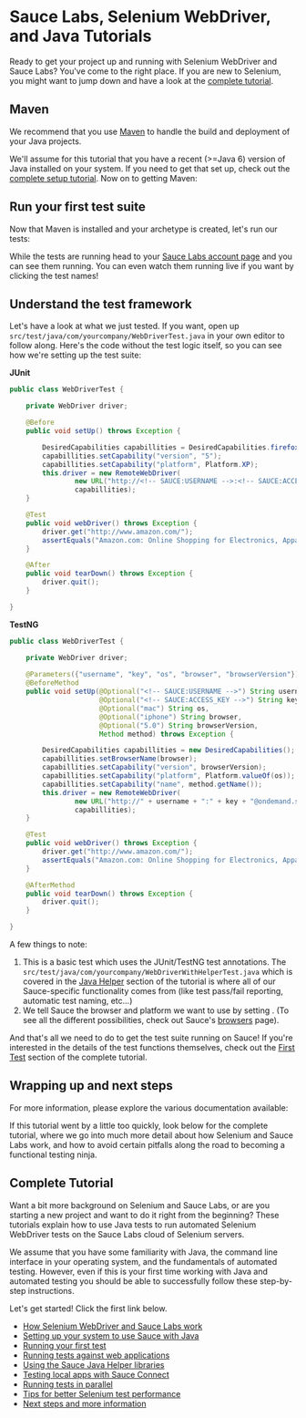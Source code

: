Sauce Labs, Selenium WebDriver, and Java Tutorials
============

Ready to get your project up and running with Selenium WebDriver and Sauce
Labs? You've come to the right place. If you are new to Selenium, you might
want to jump down and have a look at the [complete tutorial](#complete).

Maven
----
We recommend that you use [Maven](http://maven.apache.org) to handle the build
and deployment of your Java projects. 

We'll assume for this tutorial that you have a recent (&gt;=Java 6) version of Java
installed on your system. If you need to get that set up, check out the
[complete setup tutorial](##02-Setup.md##). Now on to getting Maven:

<!-- SAUCE:INCLUDE:maven_setup -->

Run your first test suite
---
Now that Maven is installed and your archetype is created, let's run our tests:

<!-- SAUCE:INCLUDE:run_maven -->

While the tests are running head to your [Sauce Labs account
page](https://saucelabs.com/account) and you can see them running.
You can even watch them running live if you want by clicking the test names!

Understand the test framework
---

Let's have a look at what we just tested. If you want, open up
`src/test/java/com/yourcompany/WebDriverTest.java` in your own editor to follow along. Here's the code without
the test logic itself, so you can see how we're setting up the test suite:

**JUnit**

```java
public class WebDriverTest {

    private WebDriver driver;

    @Before
    public void setUp() throws Exception {

        DesiredCapabilities capabillities = DesiredCapabilities.firefox();
        capabillities.setCapability("version", "5");
        capabillities.setCapability("platform", Platform.XP);
        this.driver = new RemoteWebDriver(
                new URL("http://<!-- SAUCE:USERNAME -->:<!-- SAUCE:ACCESS_KEY -->@ondemand.saucelabs.com:80/wd/hub"),
                capabillities);
    }

    @Test
    public void webDriver() throws Exception {
        driver.get("http://www.amazon.com/");
        assertEquals("Amazon.com: Online Shopping for Electronics, Apparel, Computers, Books, DVDs & more", driver.getTitle());
    }

    @After
    public void tearDown() throws Exception {
        driver.quit();
    }

}
```

**TestNG**

```java
public class WebDriverTest {

   	private WebDriver driver;
	 
    @Parameters({"username", "key", "os", "browser", "browserVersion"})
    @BeforeMethod
    public void setUp(@Optional("<!-- SAUCE:USERNAME -->") String username,
                      @Optional("<!-- SAUCE:ACCESS_KEY -->") String key,
                      @Optional("mac") String os,
                      @Optional("iphone") String browser,
                      @Optional("5.0") String browserVersion,
                      Method method) throws Exception {

        DesiredCapabilities capabillities = new DesiredCapabilities();
        capabillities.setBrowserName(browser);
        capabillities.setCapability("version", browserVersion);
        capabillities.setCapability("platform", Platform.valueOf(os));
        capabillities.setCapability("name", method.getName());
        this.driver = new RemoteWebDriver(
                new URL("http://" + username + ":" + key + "@ondemand.saucelabs.com:80/wd/hub"),
                capabillities);
    }

    @Test
    public void webDriver() throws Exception {
        driver.get("http://www.amazon.com/");
        assertEquals("Amazon.com: Online Shopping for Electronics, Apparel, Computers, Books, DVDs & more", driver.getTitle());
    }

    @AfterMethod
    public void tearDown() throws Exception {
        driver.quit();
    }

}
```


A few things to note:

1.  This is a basic test which uses the JUnit/TestNG test annotations.  The `src/test/java/com/yourcompany/WebDriverWithHelperTest.java`
	which is covered in the [Java Helper](##04-Java-Helper.md##) section of the tutorial
    is where all of our Sauce-specific functionality comes from (like test
    pass/fail reporting, automatic test naming, etc...)
2.  We tell Sauce the browser and platform we want to use by setting . (To see all
    the different possibilities, check out Sauce's
    [browsers](https://saucelabs.com/docs/browsers) page).

And that's all we need to do to get the test suite running on Sauce! If you're
interested in the details of the test functions themselves, check out the
[First Test](##03-First-Test.md##) section of the complete tutorial.

Wrapping up and next steps
---
For more information, please explore the various documentation available:

<!-- SAUCE:INCLUDE:docs -->

If this tutorial went by a little too quickly, look below for the complete tutorial, where we go into
much more detail about how Selenium and Sauce Labs work, and how to avoid
certain pitfalls along the road to becoming a functional testing ninja.

<a name="complete"></a>Complete Tutorial
---
Want a bit more background on Selenium and Sauce Labs, or are you starting
a new project and want to do it right from the beginning? These tutorials
explain how to use Java tests to run automated Selenium WebDriver tests on the
Sauce Labs cloud of Selenium servers.

We assume that you have some familiarity with Java, the command line
interface in your operating system, and the fundamentals of automated testing.
However, even if this is your first time working with Java and automated testing
you should be able to successfully follow these step-by-step instructions.

Let's get started! Click the first link below.

* [How Selenium WebDriver and Sauce Labs work](##01-Selenium.md##)
* [Setting up your system to use Sauce with Java](##02-Setup.md##)
* [Running your first test](##03-First-Test.md##)
* [Running tests against web applications](##04-Testing-Apps.md##)
* [Using the Sauce Java Helper libraries](##04-Java-Helper.md##)
* [Testing local apps with Sauce Connect](##05-Sauce-Connect.md##)
* [Running tests in parallel](##06-Parallelism.md##)
* [Tips for better Selenium test performance](##07-Tips.md##)
* [Next steps and more information](##08-Info.md##)
